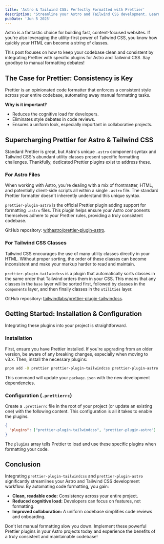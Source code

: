 ```yaml
---
title: 'Astro & Tailwind CSS: Perfectly Formatted with Prettier'
description: 'Streamline your Astro and Tailwind CSS development. Learn how to integrate Prettier with its dedicated plugins to achieve clean, consistent, and automatically formatted code for your projects.'
pubDate: 'Jun 5 2025'
---
```


Astro is a fantastic choice for building fast, content-focused websites. If you're also leveraging the utility-first power of Tailwind CSS, you know how quickly your HTML can become a string of classes.

This post focuses on how to keep your codebase clean and consistent by integrating Prettier with specific plugins for Astro and Tailwind CSS. Say goodbye to manual formatting debates!

## The Case for Prettier: Consistency is Key

Prettier is an opinionated code formatter that enforces a consistent style across your entire codebase, automating away manual formatting tasks.

**Why is it important?**

*   Reduces the cognitive load for developers.
*   Eliminates style debates in code reviews.
*   Ensures a uniform look, especially important in collaborative projects.

## Supercharging Prettier for Astro & Tailwind CSS

Standard Prettier is great, but Astro's unique `.astro` component syntax and Tailwind CSS's abundant utility classes present specific formatting challenges. Thankfully, dedicated Prettier plugins exist to address these.

### For Astro Files

When working with Astro, you're dealing with a mix of frontmatter, HTML, and potentially client-side scripts all within a single `.astro` file. The standard Prettier formatter doesn't inherently understand this unique syntax.

`prettier-plugin-astro` is the official Prettier plugin adding support for formatting `.astro` files. This plugin helps ensure your Astro components themselves adhere to your Prettier rules, providing a truly consistent codebase.

GitHub repository: [withastro/prettier-plugin-astro](https://github.com/withastro/prettier-plugin-astro).

### For Tailwind CSS Classes

Tailwind CSS encourages the use of many utility classes directly in your HTML. Without proper sorting, the order of these classes can become inconsistent and make your markup harder to read and maintain.

`prettier-plugin-tailwindcss` is a plugin that automatically sorts classes in the same order that Tailwind orders them in your CSS. This means that any classes in the `base` layer will be sorted first, followed by classes in the `components` layer, and then finally classes in the `utilities` layer.

GitHub repository: [tailwindlabs/prettier-plugin-tailwindcss](https://github.com/tailwindlabs/prettier-plugin-tailwindcss).

## Getting Started: Installation & Configuration

Integrating these plugins into your project is straightforward.

###  Installation

First, ensure you have Prettier installed. If you're upgrading from an older version, be aware of any breaking changes, especially when moving to v3.x. Then, install the necessary plugins:

```bash
pnpm add -D prettier prettier-plugin-tailwindcss prettier-plugin-astro
```

This command will update your `package.json` with the new development dependencies.

### Configuration (`.prettierrc`)

Create a `.prettierrc` file in the root of your project (or update an existing one) with the following content. This configuration is all it takes to enable the plugins.

```json
{
  "plugins": ["prettier-plugin-tailwindcss", "prettier-plugin-astro"]
}
```

The `plugins` array tells Prettier to load and use these specific plugins when formatting your code.

## Conclusion

Integrating `prettier-plugin-tailwindcss` and `prettier-plugin-astro` significantly streamlines your Astro and Tailwind CSS development workflow. By automating code formatting, you gain:

*   **Clean, readable code:** Consistency across your entire project.
*   **Reduced cognitive load:** Developers can focus on features, not formatting.
*   **Improved collaboration:** A uniform codebase simplifies code reviews and onboarding.

Don't let manual formatting slow you down. Implement these powerful Prettier plugins in your Astro projects today and experience the benefits of a truly consistent and maintainable codebase!